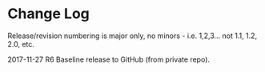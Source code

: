 # Change Log

Release/revision numbering is major only, no minors - i.e. 1,2,3... not 1.1, 1.2, 2.0, etc.

2017-11-27 R6
Baseline release to GitHub (from private repo).
